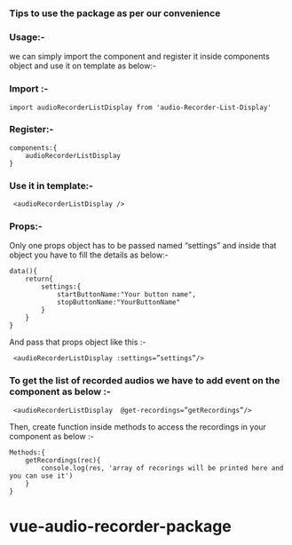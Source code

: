 
### Tips to use the package as per our convenience

### Usage:- 
we can simply import the component and register it inside components object and use it on template as below:-
	
### Import :-
   ```import audioRecorderListDisplay from 'audio-Recorder-List-Display'```
   
### Register:-
```
components:{
    audioRecorderListDisplay
}
```
 
###  Use it in template:-
```
 <audioRecorderListDisplay />
```
### Props:-

Only one props object has to be passed named “settings” and inside that object you have to fill the details as below:-
```
data(){
    return{
        settings:{
            startButtonName:"Your button name",
            stopButtonName:"YourButtonName"
        }
    }
}
```
And pass that props object like this :- 

```
 <audioRecorderListDisplay :settings=”settings”/>
```
### To get the list of recorded audios we have to add event on the component as below :- 
```
 <audioRecorderListDisplay  @get-recordings=”getRecordings”/>
```
Then, create function inside methods to access the recordings in your component as below :- 
```
Methods:{
    getRecordings(rec){
        console.log(res, 'array of recorings will be printed here and you can use it')
    }
}
```

# vue-audio-recorder-package
